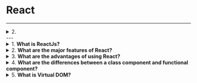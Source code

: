 # React

---

<details>
<summary>
2.  <b> </b>
</summary>
</details>
---

<details>
<summary>
 1. <b> What is ReactJs?</b>
</summary>
ReactJs is a popular JavaScript library for building user interfaces. It is maintained by Facebook, and is widely used for building web applications, mobile apps, and other user interfaces. React allows developers to create reusable components, which can help make large applications easier to manage and maintain. It is designed to be efficient, declarative, and flexible, and can be used to create complex, dynamic user interfaces.
</details>

<details>
<summary>
2.  <b> What are the major features of React?  </b>
</summary>
The major features of React are:

Uses JSX syntax, a syntax extension of JS that allows developers to write HTML in their JS code.
It uses Virtual DOM instead of Real DOM considering that Real DOM manipulations are expensive.
Supports server-side rendering which is useful for Search Engine Optimizations(SEO).
Follows Unidirectional or one-way data flow or data binding.
Uses reusable/composable UI components to develop the view.

</details>

<details>
<summary>
3.  <b>What are the advantages of using React? </b>
</summary>
It is easy to know how a component is rendered, you just need to look at the render function.
JSX makes it easy to read the code of your components. It is also really easy to see the layout, or how components are plugged/combined.
You can render React on the server side. This improves SEO and performance.
It is easy to test.
You can use React with any framework you wish as it is only a view layer.
</details>

<details>
<summary>
4.  <b>What are the differences between a class component and functional component? </b>
</summary>
The class component uses ES6 class syntax, and it extends React components with a render method that returns React elements.

Functional components with hooks are purely JavaScript functions that also return React elements. Before the introduction of hooks, functional components were stateless.

</details>

<details>
<summary>
5.  <b>What is Virtual DOM? </b>
</summary>
The Virtual DOM (VDOM) is an in-memory representation of Real DOM. The representation of a UI is kept in memory and synced with the "real" DOM. It's a step that happens between the render function being called and the displaying of elements on the screen. This entire process is called reconciliation.
</details>
